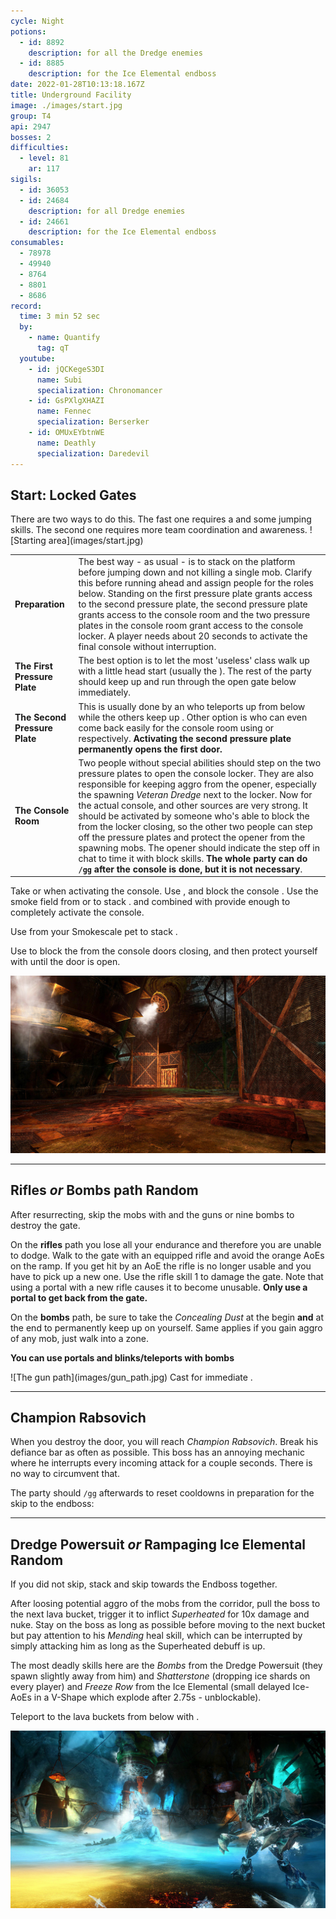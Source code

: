 ```yaml
---
cycle: Night
potions:
  - id: 8892
    description: for all the Dredge enemies
  - id: 8885
    description: for the Ice Elemental endboss
date: 2022-01-28T10:13:18.167Z
title: Underground Facility
image: ./images/start.jpg
group: T4
api: 2947
bosses: 2
difficulties:
  - level: 81
    ar: 117
sigils:
  - id: 36053
  - id: 24684
    description: for all Dredge enemies
  - id: 24661
    description: for the Ice Elemental endboss
consumables:
  - 78978
  - 49940
  - 8764
  - 8801
  - 8686
record:
  time: 3 min 52 sec
  by:
    - name: Quantify
      tag: qT
  youtube:
    - id: jQCKegeS3DI
      name: Subi
      specialization: Chronomancer
    - id: GsPXlgXHAZI
      name: Fennec
      specialization: Berserker
    - id: OMUxEYbtnWE
      name: Deathly
      specialization: Daredevil
---
```


## Start: Locked Gates <Item id="8892" disableText/><Item id="24684" disableText/>

<Grid>
<GridItem sm="7">

<Warning>
There are two ways to do this. The fast one requires a <Item id="78978"/> and some jumping skills. The second one requires more team coordination and awareness.
</Warning>

<Divider text="Fast way"/>

<Tabs>
<Tab specialization="Guardian">
<ProfessionVideo title="Portal into the cage (variant 1)" profession="Guardian" src="N5RcWdIbIRs"/>
<ProfessionVideo title="Portal into the cage (variant 2)" profession="Guardian" src="Nzi7wRSNY7Q"/>
</Tab>

<Tab specialization="Warrior">
<ProfessionVideo title="Portal past the first gate" profession="Warrior" timestamp="105" src="REnmbN7sZFQ"/>
</Tab>

<Tab specialization="Revenant">
<ProfessionVideo title="Portal past the first gate" profession="Renegade" timestamp="144" src="REnmbN7sZFQ"/>
</Tab>

<Tab specialization="Thief">
<ProfessionVideo title="Portal into the cage" profession="Thief" timestamp="484" src="Alpgs_GaZV0"/>
</Tab>
</Tabs>

</GridItem>

<GridItem sm="5">
![Starting area](images/start.jpg)
</GridItem>
</Grid>

<Divider text="Normal way (slower)"/>

|                               |                                                                                                                                                                                                                                                                                                                                                                                                                                                                                                                                                                                                                                                                                                                                       |
| ----------------------------- | ------------------------------------------------------------------------------------------------------------------------------------------------------------------------------------------------------------------------------------------------------------------------------------------------------------------------------------------------------------------------------------------------------------------------------------------------------------------------------------------------------------------------------------------------------------------------------------------------------------------------------------------------------------------------------------------------------------------------------------- |
| **Preparation**               | The best way - as usual - is to stack <Effect name="Stealth"/> on the platform before jumping down and not killing a single mob. Clarify this before running ahead and assign people for the roles below. Standing on the first pressure plate grants access to the second pressure plate, the second pressure plate grants access to the console room and the two pressure plates in the console room grant access to the console locker. A player needs about 20 seconds to activate the final console without interruption.                                                                                                                                                                                                        |
| **The First Pressure Plate**  | The best option is to let the most 'useless' class walk up with a little head start (usually the <Specialization name="Warrior"/>). The rest of the party should keep <Effect name="Stealth"/> up and run through the open gate below immediately.                                                                                                                                                                                                                                                                                                                                                                                                                                                                                    |
| **The Second Pressure Plate** | This is usually done by an <Specialization name="Elementalist"/> who teleports up from below while the others keep up <Effect name="Stealth"/>. Other option is <Specialization name="Thief"/> who can even come back easily for the console room using <Skill id="13106"/> or <Skill id="10197"/> respectively. **Activating the second pressure plate permanently opens the first door.**                                                                                                                                                                                                                                                                                                                                           |
| **The Console Room**          | Two people without special abilities should step on the two pressure plates to open the console locker. They are also responsible for keeping aggro from the opener, especially the spawning _Veteran Dredge_ next to the locker. Now for the actual console, <Item id="8686"/> and other <Effect name="Stealth"/> sources are very strong. It should be activated by someone who's able to block the <Control name="Knockback"/> from the locker closing, so the other two people can step off the pressure plates and protect the opener from the spawning mobs. The opener should indicate the step off in chat to time it with block skills. **The whole party can do `/gg` after the console is done, but it is not necessary**. |

<Tabs>
<Tab specialization="elementalist">
Take <Skill id="5536"/> or <Skill id="5641"/> when activating the console.
</Tab>

<Tab specialization="Guardian">
Use <Skill id="30029"/>, <Skill id="9084"/> and <Skill id="9253"/> block the console <Control name="Knockback"/>.
</Tab>

<Tab specialization="thief">
Use the smoke field from <Skill id="13113"/> or <Skill id="13065"/> to stack <Effect name="Stealth"/>. <Skill id="13027"/> and <Skill id="13117"/> combined with <Trait id="1136"/> provide enough <Effect name="Stealth"/> to completely activate the console.
</Tab>

<Tab specialization="ranger">

Use <Skill id="31568"/> from your Smokescale pet to stack <Effect name="Stealth"/>.
</Tab>

<Tab specialization="Renegade">
Use <Skill name="Inspiring Reinforcement"/> to block the <Control name="Knockback"/> from the console doors closing, and then protect yourself with <Skill name="Protective Solace"/> until the door is open.
</Tab>
</Tabs>

![Console locker](images/console_locker.jpg)

---

## Rifles _or_ Bombs path <Item id="8892" disableText/><Item id="24684" disableText/><Label>Random</Label>

<Grid>
<GridItem sm="8">

After resurrecting, skip the mobs with <Effect name="Stealth"/> and the guns or nine bombs to destroy the gate.

On the **rifles** path you lose all your endurance and therefore you are unable to dodge. Walk to the gate with an equipped rifle and avoid the orange AoEs on the ramp. If you get hit by an AoE the rifle is no longer usable and you have to pick up a new one. Use the rifle skill 1 to damage the gate. Note that using a portal with a new rifle causes it to become unusable. **Only use a portal to get back from the gate.**

On the **bombs** path, be sure to take the _Concealing Dust_ at the begin **and** at the end to permanently keep <Effect name="Stealth"/> up on yourself. Same applies if you gain aggro of any mob, just walk into a <Effect name="Stealth"/> zone.

<Warning>

**You can use portals and blinks/teleports with bombs**

</Warning>
</GridItem>

<GridItem sm="4">
![The gun path](images/gun_path.jpg)

<Tabs>
<Tab specialization="thief">
Cast <Skill id="13117"/> for immediate <Effect name="Stealth"/>.
</Tab>
</Tabs>
</GridItem>
</Grid>

---

## Champion Rabsovich <Item id="8892" disableText/><Item id="24684" disableText/>

When you destroy the door, you will reach _Champion Rabsovich_. Break his defiance bar as often as possible. This boss has an annoying mechanic where he interrupts every incoming attack for a couple seconds. There is no way to circumvent that.

The party should `/gg` afterwards to reset cooldowns in preparation for the skip to the endboss:

<Tabs>
<Tab specialization="Guardian">
<ProfessionVideo title="Skip to last boss, same for Ranger and Warrior" profession="Guardian" timestamp="103" src="MmJTsOhdQeo"/>
</Tab>

<Tab specialization="Thief">
<ProfessionVideo title="Thief skip to last boss" profession="Thief" timestamp="531" src="Alpgs_GaZV0"/>
</Tab>
</Tabs>

---

## Dredge Powersuit <Item id="8892" disableText/><Item id="24684" disableText/> _or_ Rampaging Ice Elemental <Item id="8885" disableText/><Item id="24661" disableText/><Label>Random</Label>

<Grid>
<GridItem sm="7">

If you did not skip, stack <Effect name="Stealth"/> and skip towards the Endboss together.

After loosing potential aggro of the mobs from the corridor, pull the boss to the next lava bucket, trigger it to inflict _Superheated_ for 10x damage and nuke. Stay on the boss as long as possible before moving to the next bucket but pay attention to his _Mending_ heal skill, which can be interrupted by simply attacking him as long as the Superheated debuff is up.

The most deadly skills here are the _Bombs_ from the Dredge Powersuit (they spawn slightly away from him) and _Shatterstone_ (dropping ice shards on every player) and _Freeze Row_ from the Ice Elemental (small delayed Ice-AoEs in a V-Shape which explode after 2.75s - unblockable).
</GridItem>

<GridItem sm="5">

<Tabs>

<Tab specialization="thief">

Teleport to the lava buckets from below with <Skill id="13025"/>.
</Tab>
</Tabs>

</GridItem>
</Grid>

![The Rampaging Ice Elemental](images/ice_elemental.jpg)
